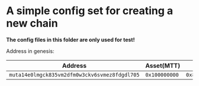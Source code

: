 # A simple config set for creating a new chain

**The config files in this folder are only used for test!**

Address in genesis:

 Address                                       | Asset(MTT)    | PrivKey                                                              | Pubkey                                                                 |
 --------------------------------------------- | ------------- | -------------------------------------------------------------------- | ---------------------------------------------------------------------- |
 `muta14e0lmgck835vm2dfm0w3ckv6svmez8fdgdl705` | `0x100000000` | `0x8dfbd3c689308d29c058cce163984a2ae8d5fc5191ce6b1e18bd1d7b95a8c632` | `0x03dbd1dbf3835efb4ec34a360ee671ee1d22425425368edfc5b9ffafc812e86200` |

